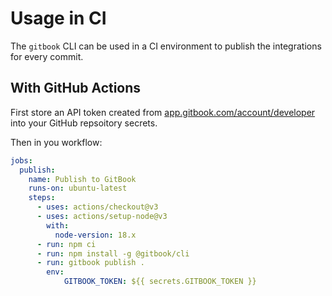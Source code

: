 # Usage in CI

The `gitbook` CLI can be used in a CI environment to publish the integrations for every commit.

## With GitHub Actions

First store an API token created from [app.gitbook.com/account/developer](https://app.gitbook.com/account/developer) into your GitHub repsoitory secrets.

Then in you workflow:

```yaml
jobs:
  publish:
    name: Publish to GitBook
    runs-on: ubuntu-latest
    steps:
      - uses: actions/checkout@v3
      - uses: actions/setup-node@v3
        with:
          node-version: 18.x
      - run: npm ci
      - run: npm install -g @gitbook/cli
      - run: gitbook publish .
        env:
            GITBOOK_TOKEN: ${{ secrets.GITBOOK_TOKEN }}
```

